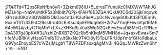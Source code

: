 $START$d4T2ps6RoNfbn8yR+3Zrkm096lU+5LdryaTYunuXc01MXWWTAhJGMZLk4p+Na9AnMKP5z3Mb8t7QPjx4FAHf8E3ZGA4QkUKfO5d30SjkIVqowkXPrzddGKzV3QWBiR2OkOax4ntLirK2uf6eAUpGcNvvcqe8UbJtd3FfQEm9v9xxmTI/T/33EhC2Rss9ro4GLBiKsrJ4p9F9Iuq6eS+2r7w7YxqPHwsVtpi16ME64eWQ4/zbyCTIqMbYxLX+zXHKg9juXiaSWgN2Qx6ewEwaDi8MeQzTRNae3sA397gJ3pKAff3J//zhIZnRXBTZKQc1jb5nKkqM5VMH8d+Jq+sxvEwa+Sm7tifeMUBRkVIyHzaGTmR/1DvJtSkxNc9T4Ci8y15TpLFRrU8pYmbfGHoi1dbaLkG9VycEhoybES7c1VZsjMLgbYT8WPZDFaoxqAgMN3Ii4GGpJMWRzZwn6hY+1A==$END$
